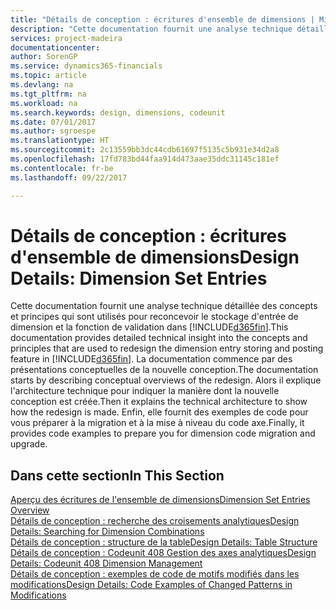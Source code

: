 ```yaml
---
title: "Détails de conception : écritures d'ensemble de dimensions | Microsoft Docs"
description: "Cette documentation fournit une analyse technique détaillée des concepts et principes qui sont utilisés pour reconcevoir la fonction de stockage et de validation d'écritures de dimension."
services: project-madeira
documentationcenter: 
author: SorenGP
ms.service: dynamics365-financials
ms.topic: article
ms.devlang: na
ms.tgt_pltfrm: na
ms.workload: na
ms.search.keywords: design, dimensions, codeunit
ms.date: 07/01/2017
ms.author: sgroespe
ms.translationtype: HT
ms.sourcegitcommit: 2c13559bb3dc44cdb61697f5135c5b931e34d2a8
ms.openlocfilehash: 17fd783bd44faa914d473aae35ddc31145c181ef
ms.contentlocale: fr-be
ms.lasthandoff: 09/22/2017

---
```

# <a name="design-details-dimension-set-entries"></a><span data-ttu-id="af9c8-103">Détails de conception : écritures d'ensemble de dimensions</span><span class="sxs-lookup"><span data-stu-id="af9c8-103">Design Details: Dimension Set Entries</span></span>
<span data-ttu-id="af9c8-104">Cette documentation fournit une analyse technique détaillée des concepts et principes qui sont utilisés pour reconcevoir le stockage d'entrée de dimension et la fonction de validation dans [!INCLUDE[d365fin](includes/d365fin_md.md)].</span><span class="sxs-lookup"><span data-stu-id="af9c8-104">This documentation provides detailed technical insight into the concepts and principles that are used to redesign the dimension entry storing and posting feature in [!INCLUDE[d365fin](includes/d365fin_md.md)].</span></span> <span data-ttu-id="af9c8-105">La documentation commence par des présentations conceptuelles de la nouvelle conception.</span><span class="sxs-lookup"><span data-stu-id="af9c8-105">The documentation starts by describing conceptual overviews of the redesign.</span></span> <span data-ttu-id="af9c8-106">Alors il explique l'architecture technique pour indiquer la manière dont la nouvelle conception est créée.</span><span class="sxs-lookup"><span data-stu-id="af9c8-106">Then it explains the technical architecture to show how the redesign is made.</span></span> <span data-ttu-id="af9c8-107">Enfin, elle fournit des exemples de code pour vous préparer à la migration et à la mise à niveau du code axe.</span><span class="sxs-lookup"><span data-stu-id="af9c8-107">Finally, it provides code examples to prepare you for dimension code migration and upgrade.</span></span>  

## <a name="in-this-section"></a><span data-ttu-id="af9c8-108">Dans cette section</span><span class="sxs-lookup"><span data-stu-id="af9c8-108">In This Section</span></span>  
[<span data-ttu-id="af9c8-109">Aperçu des écritures de l'ensemble de dimensions</span><span class="sxs-lookup"><span data-stu-id="af9c8-109">Dimension Set Entries Overview</span></span>](design-details-dimension-set-entries-overview.md)  
[<span data-ttu-id="af9c8-110">Détails de conception : recherche des croisements analytiques</span><span class="sxs-lookup"><span data-stu-id="af9c8-110">Design Details: Searching for Dimension Combinations</span></span>](design-details-searching-for-dimension-combinations.md)  
[<span data-ttu-id="af9c8-111">Détails de conception : structure de la table</span><span class="sxs-lookup"><span data-stu-id="af9c8-111">Design Details: Table Structure</span></span>](design-details-table-structure.md)  
[<span data-ttu-id="af9c8-112">Détails de conception : Codeunit 408 Gestion des axes analytiques</span><span class="sxs-lookup"><span data-stu-id="af9c8-112">Design Details: Codeunit 408 Dimension Management</span></span>](design-details-codeunit-408-dimension-management.md)  
[<span data-ttu-id="af9c8-113">Détails de conception : exemples de code de motifs modifiés dans les modifications</span><span class="sxs-lookup"><span data-stu-id="af9c8-113">Design Details: Code Examples of Changed Patterns in Modifications</span></span>](design-details-code-examples-of-changed-patterns-in-modifications.md)

